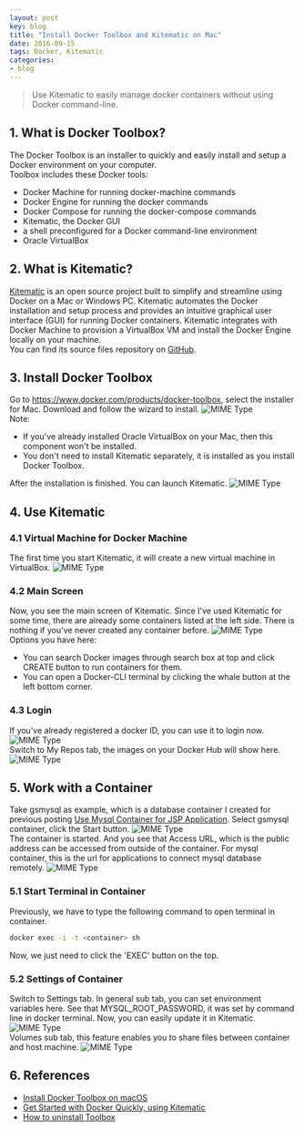 ```yaml
---
layout: post
key: blog
title: "Install Docker Toolbox and Kitematic on Mac"
date: 2016-09-15
tags: Docker, Kitematic
categories:
- blog
---
```


> Use Kitematic to easily manage docker containers without using Docker command-line.

## 1. What is Docker Toolbox?
The Docker Toolbox is an installer to quickly and easily install and setup a Docker environment on your computer.  
Toolbox includes these Docker tools:  
* Docker Machine for running docker-machine commands
* Docker Engine for running the docker commands
* Docker Compose for running the docker-compose commands
* Kitematic, the Docker GUI
* a shell preconfigured for a Docker command-line environment
* Oracle VirtualBox

## 2. What is Kitematic?
[Kitematic](https://kitematic.com/) is an open source project built to simplify and streamline using Docker on a Mac or Windows PC. Kitematic automates the Docker installation and setup process and provides an intuitive graphical user interface (GUI) for running Docker containers. Kitematic integrates with Docker Machine to provision a VirtualBox VM and install the Docker Engine locally on your machine.  
You can find its source files repository on [GitHub](https://github.com/docker/kitematic).

## 3. Install Docker Toolbox
Go to https://www.docker.com/products/docker-toolbox, select the installer for Mac. Download and follow the wizard to install.
![MIME Type](/public/pics/2016-09-15/installationtype.png)  
Note:
* If you've already installed Oracle VirtualBox on your Mac, then this component won't be installed.
* You don't need to install Kitematic separately, it is installed as you install Docker Toolbox.

After the installation is finished. You can launch Kitematic.
![MIME Type](/public/pics/2016-09-15/installfinished.png)  

## 4. Use Kitematic
### 4.1 Virtual Machine for Docker Machine
The first time you start Kitematic, it will create a new virtual machine in VirtualBox.
![MIME Type](/public/pics/2016-09-15/virtualbox.png)  
### 4.2 Main Screen
Now, you see the main screen of Kitematic. Since I've used Kitematic for some time, there are already some containers listed at the left side. There is nothing if you've never created any container before.
![MIME Type](/public/pics/2016-09-15/mainscreen.png)  
Options you have here:
* You can search Docker images through search box at top and click CREATE button to run containers for them.
* You can open a Docker-CLI terminal by clicking the whale button at the left bottom corner.

### 4.3 Login
If you've already registered a docker ID, you can use it to login now.
![MIME Type](/public/pics/2016-09-15/login.png)  
Switch to My Repos tab, the images on your Docker Hub will show here.
![MIME Type](/public/pics/2016-09-15/myrepos.png)  

## 5. Work with a Container
Take gsmysql as example, which is a database container I created for previous posting [Use Mysql Container for JSP Application](http://jojozhuang.github.io/blog/2016/09/12/use-mysql-container-for-jsp-application/).
Select gsmysql container, click the Start button.
![MIME Type](/public/pics/2016-09-15/gsmysql.png)  
The container is started. And you see that Access URL, which is the public address can be accessed from outside of the container. For mysql container, this is the url for applications to connect mysql database remotely.
![MIME Type](/public/pics/2016-09-15/started.png)  
### 5.1 Start Terminal in Container
Previously, we have to type the following command to open terminal in container.
```sh
docker exec -i -t <container> sh
```
Now, we just need to click the 'EXEC' button on the top.
### 5.2 Settings of Container
Switch to Settings tab. In general sub tab, you can set environment variables here. See that MYSQL_ROOT_PASSWORD, it was set by command line in docker terminal. Now, you can easily update it in Kitematic.
![MIME Type](/public/pics/2016-09-15/general.png)  
Volumes sub tab, this feature enables you to share files between container and host machine.
![MIME Type](/public/pics/2016-09-15/volume.png)  

## 6. References
* [Install Docker Toolbox on macOS](https://docs.docker.com/toolbox/toolbox_install_mac/)
* [Get Started with Docker Quickly, using Kitematic](https://www.youtube.com/watch?v=dwMcmfZaA6Q)
* [How to uninstall Toolbox](https://docs.docker.com/toolbox/toolbox_install_mac/#how-to-uninstall-toolbox)
